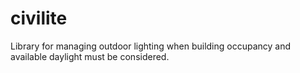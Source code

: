 # civilite
Library for managing outdoor lighting when building occupancy and available daylight must be considered.
